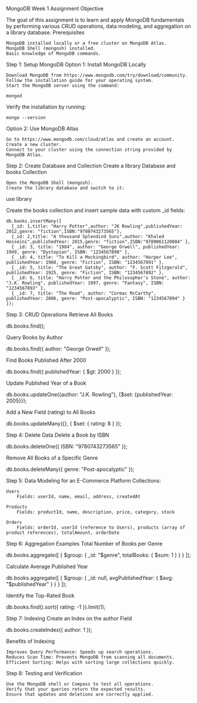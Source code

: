 MongoDB Week 1 Assignment
Objective

The goal of this assignment is to learn and apply MongoDB fundamentals by performing various CRUD operations, data modeling, and aggregation on a library database.
Prerequisites

    MongoDB installed locally or a free cluster on MongoDB Atlas.
    MongoDB Shell (mongosh) installed.
    Basic knowledge of MongoDB commands.

Step 1: Setup MongoDB
Option 1: Install MongoDB Locally

    Download MongoDB from https://www.mongodb.com/try/download/community.
    Follow the installation guide for your operating system.
    Start the MongoDB server using the command:

    mongod

Verify the installation by running:

    mongo --version

Option 2: Use MongoDB Atlas

    Go to https://www.mongodb.com/cloud/atlas and create an account.
    Create a new cluster.
    Connect to your cluster using the connection string provided by MongoDB Atlas.

Step 2: Create Database and Collection
Create a library Database and books Collection

    Open the MongoDB Shell (mongosh).
    Create the library database and switch to it:

use library

Create the books collection and insert sample data with custom _id fields:

    db.books.insertMany([
      {_id: 1,title: "Harry Potter",author: "JK Rowling",publishedYear: 2012,genre: "fiction",ISBN:"9780743273565"},
      {_id: 2,title: "A thousand Splendind Suns",author: "Khaled Hosseini",publishedYear: 2015,genre: "fiction",ISBN:"9780061120084" },
      { _id: 3, title: "1984", author: "George Orwell", publishedYear: 1949, genre: "Dystopian", ISBN: "1234567890" },
      { _id: 4, title: "To Kill a Mockingbird", author: "Harper Lee", publishedYear: 1960, genre: "Fiction", ISBN: "1234567891" },
      { _id: 5, title: "The Great Gatsby", author: "F. Scott Fitzgerald", publishedYear: 1925, genre: "Fiction", ISBN: "1234567892" },
      { _id: 6, title: "Harry Potter and the Philosopher's Stone", author: "J.K. Rowling", publishedYear: 1997, genre: "Fantasy", ISBN: "1234567893" },
      { _id: 7, title: "The Road", author: "Cormac McCarthy", publishedYear: 2006, genre: "Post-apocalyptic", ISBN: "1234567894" }
    ]);

Step 3: CRUD Operations
Retrieve All Books

db.books.find();

Query Books by Author

db.books.find({ author: "George Orwell" });

Find Books Published After 2000

db.books.find({ publishedYear: { $gt: 2000 } });

Update Published Year of a Book

db.books.updateOne({author: "J.K. Rowling"}, {$set: {publishedYear: 2005}});

Add a New Field (rating) to All Books

db.books.updateMany({}, { $set: { rating: 8 } });

Step 4: Delete Data
Delete a Book by ISBN

db.books.deleteOne({ ISBN: "9780743273565" });

Remove All Books of a Specific Genre

db.books.deleteMany({ genre: "Post-apocalyptic" });

Step 5: Data Modeling for an E-Commerce Platform
Collections:

    Users
        Fields: userId, name, email, address, createdAt

    Products
        Fields: productId, name, description, price, category, stock

    Orders
        Fields: orderId, userId (reference to Users), products (array of product references), totalAmount, orderDate

Step 6: Aggregation Examples
Total Number of Books per Genre

db.books.aggregate([
  { $group: { _id: "$genre", totalBooks: { $sum: 1 } } }
]);

Calculate Average Published Year

db.books.aggregate([
  { $group: { _id: null, avgPublishedYear: { $avg: "$publishedYear" } } }
]);

Identify the Top-Rated Book

db.books.find().sort({ rating: -1 }).limit(1);

Step 7: Indexing
Create an Index on the author Field

db.books.createIndex({ author: 1 });

Benefits of Indexing

    Improves Query Performance: Speeds up search operations.
    Reduces Scan Time: Prevents MongoDB from scanning all documents.
    Efficient Sorting: Helps with sorting large collections quickly.

Step 8: Testing and Verification

    Use the MongoDB shell or Compass to test all operations.
    Verify that your queries return the expected results.
    Ensure that updates and deletions are correctly applied.

